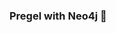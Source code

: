 ### Pregel with Neo4j 🚀



































































































































 

















































































































































































































































